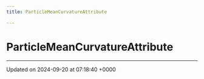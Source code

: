 ```yaml
---
title: ParticleMeanCurvatureAttribute

---
```


# ParticleMeanCurvatureAttribute





-------------------------------

Updated on 2024-09-20 at 07:18:40 +0000